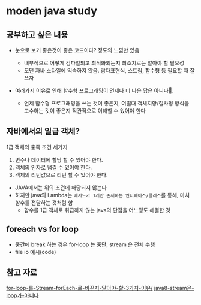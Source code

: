 # moden java study

## 공부하고 싶은 내용

- 눈으로 보기 좋은것이 좋은 코드이다? 정도의 느낌만 있음
  - 내부적으로 어떻게 컴파일되고 최적화되는지 최소치로는 알아야 할 필요성
  - 모던 자바 스타일에 익숙하지 않음. 람다표현식, 스트림, 함수형 등 필요할 때 잘 쓰자

- 여러가지 이유로 인해 함수형 프로그래밍이 언제나 더 나은 답은 아니다.
  - 언제 함수형 프로그래밍을 쓰는 것이 좋은지, 어떨때 객체지향/절차형 방식을 고수하는 것이 좋은지 직관적으로 이해할 수 있어야 한다

## 자바에서의 일급 객체?

1급 객체의 충족 조건 세가지

1. 변수나 데이터에 할당 할 수 있어야 한다.
2. 객체의 인자로 넘길 수 있어야 한다.
3. 객체의 리턴값으로 리턴 할 수 있어야 한다.

- JAVA에서는 위의 조건에 해당되지 않는다
- 하지만 java의 Lambda는 `메서드가 1개만 존재하는 인터페이스/클래스`를 통해, 마치 함수를 전달하는 것처럼 함
  - 함수를 1급 객체로 취급하지 않는 java의 단점을 어느정도 해결한 것

## foreach vs for loop

- 중간에 break 하는 경우 for-loop 는 중단, stream 은 전체 수행
- file io 예시(code)

## 참고 자료

[for-loop-를-Stream-forEach-로-바꾸지-말아야-할-3가지-이유/](http://homoefficio.github.io/2016/06/26/for-loop-%EB%A5%BC-Stream-forEach-%EB%A1%9C-%EB%B0%94%EA%BE%B8%EC%A7%80-%EB%A7%90%EC%95%84%EC%95%BC-%ED%95%A0-3%EA%B0%80%EC%A7%80-%EC%9D%B4%EC%9C%A0/)
[java8-stream은-loop가-아니다](https://www.popit.kr/java8-stream%EC%9D%80-loop%EA%B0%80-%EC%95%84%EB%8B%88%EB%8B%A4/)